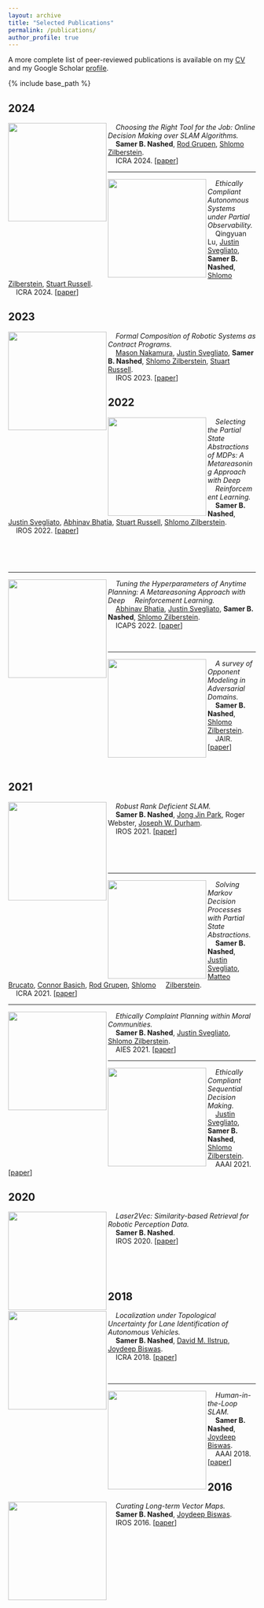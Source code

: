 ```yaml
---
layout: archive
title: "Selected Publications"
permalink: /publications/
author_profile: true
---
```


A more complete list of peer-reviewed publications is available on my [CV](https://samernashed.github.io/files/SamerNashedCV.pdf) and my Google Scholar [profile](https://scholar.google.com/citations?user=kACP4WMAAAAJ&hl=en).

<!--{% if author.googlescholar %}
  You can also find my articles on <u><a href="{{author.googlescholar}}">my Google Scholar profile</a>.</u>
{% endif %}-->

{% include base_path %}

## 2024

<img align="left" width="200" src="https://samernashed.github.io/images/BSPSLAM.png">&nbsp;&nbsp;&nbsp;&nbsp;*Choosing the Right Tool for the Job: Online Decision Making over SLAM Algorithms.*<br>
&nbsp;&nbsp;&nbsp;&nbsp;**Samer B. Nashed**, [Rod Grupen](https://www.cics.umass.edu/faculty/directory/grupen_roderic), [Shlomo Zilberstein](https://www.cics.umass.edu/faculty/directory/zilberstein_shlomo).<br>
&nbsp;&nbsp;&nbsp;&nbsp;ICRA 2024. [[paper](https://samernashed.github.io/files/ICRA2024_ASPBSP.pdf)]<br>

***

<img align="left" width="200" src="https://samernashed.github.io/images/POECAS.png">&nbsp;&nbsp;&nbsp;&nbsp;*Ethically Compliant Autonomous Systems under Partial Observability.*<br>
&nbsp;&nbsp;&nbsp;&nbsp;Qingyuan Lu, [Justin Svegliato](https://justinsvegliato.com/), **Samer B. Nashed**, [Shlomo Zilberstein](https://www.cics.umass.edu/faculty/directory/zilberstein_shlomo), [Stuart Russell](https://people.eecs.berkeley.edu/~russell/).<br>
&nbsp;&nbsp;&nbsp;&nbsp;ICRA 2024. [[paper](https://samernashed.github.io/files/ICRA2024_POECAS.pdf)]<br>

## 2023

<img align="left" width="200" src="https://samernashed.github.io/images/algcomp.png">&nbsp;&nbsp;&nbsp;&nbsp;*Formal Composition of Robotic Systems as Contract Programs.*<br>
&nbsp;&nbsp;&nbsp;&nbsp;[Mason Nakamura](https://www.masonnakamura.com/), [Justin Svegliato](https://justinsvegliato.com/), **Samer B. Nashed**, [Shlomo Zilberstein](https://www.cics.umass.edu/faculty/directory/zilberstein_shlomo), [Stuart Russell](https://people.eecs.berkeley.edu/~russell/).<br>
&nbsp;&nbsp;&nbsp;&nbsp;IROS 2023. [[paper](https://samernashed.github.io/files/IROS2023_AlgComp.pdf)]<br>

## 2022

<img align="left" width="200" src="https://samernashed.github.io/images/meta_PAMDP.png">&nbsp;&nbsp;&nbsp;&nbsp;*Selecting the Partial State Abstractions of MDPs: A Metareasoning Approach with Deep &nbsp;&nbsp;&nbsp;&nbsp;Reinforcement Learning.*<br>
&nbsp;&nbsp;&nbsp;&nbsp;**Samer B. Nashed**, [Justin Svegliato](https://justinsvegliato.com/), [Abhinav Bhatia](https://abhinavbhatia.me/), [Stuart Russell](https://people.eecs.berkeley.edu/~russell/), [Shlomo Zilberstein](https://www.cics.umass.edu/faculty/directory/zilberstein_shlomo).<br>
&nbsp;&nbsp;&nbsp;&nbsp;IROS 2022. [[paper](https://samernashed.github.io/files/IROS2022_Meta_PAMDP.pdf)]<br>

<p>&nbsp;</p>

<p>&nbsp;</p>

***

<img align="left" width="200" src="https://samernashed.github.io/images/ICAPS_arch.png">&nbsp;&nbsp;&nbsp;&nbsp;*Tuning the Hyperparameters of Anytime Planning: A Metareasoning Approach with Deep &nbsp;&nbsp;&nbsp;&nbsp;Reinforcement Learning.*<br>
&nbsp;&nbsp;&nbsp;&nbsp;[Abhinav Bhatia](https://abhinavbhatia.me/), [Justin Svegliato](https://justinsvegliato.com/), **Samer B. Nashed**, [Shlomo Zilberstein](https://www.cics.umass.edu/faculty/directory/zilberstein_shlomo).<br>
&nbsp;&nbsp;&nbsp;&nbsp;ICAPS 2022. [[paper](https://samernashed.github.io/files/ICAPS2022_ParamTune.pdf)]<br>

<p>&nbsp;</p>

***

<img align="left" width="200" src="https://samernashed.github.io/images/OppMod.svg">&nbsp;&nbsp;&nbsp;&nbsp;*A survey of Opponent Modeling in Adversarial Domains.*<br>
&nbsp;&nbsp;&nbsp;&nbsp;**Samer B. Nashed**, [Shlomo Zilberstein](https://www.cics.umass.edu/faculty/directory/zilberstein_shlomo).<br>
&nbsp;&nbsp;&nbsp;&nbsp;JAIR. [[paper](https://samernashed.github.io/files/JAIR2022_OppMod.pdf)]<br>

<p>&nbsp;</p>

## 2021

<img align="left" width="200" src="https://samernashed.github.io/images/RDSLAM.png">&nbsp;&nbsp;&nbsp;&nbsp;*Robust Rank Deficient SLAM.*<br>
&nbsp;&nbsp;&nbsp;&nbsp;**Samer B. Nashed**, [Jong Jin Park](https://www.linkedin.com/in/jong-jin-park-b4885920/), Roger Webster, [Joseph W. Durham](https://www.linkedin.com/in/jwdurham/).<br>
&nbsp;&nbsp;&nbsp;&nbsp;IROS 2021. [[paper](https://samernashed.github.io/files/IROS2021_RDSLAM.pdf)]<br>

<p>&nbsp;</p>

<p>&nbsp;</p>

***

<img align="left" width="200" src="https://samernashed.github.io/images/PAMDP.png">&nbsp;&nbsp;&nbsp;&nbsp;*Solving Markov Decision Processes with Partial State Abstractions.*<br>
&nbsp;&nbsp;&nbsp;&nbsp;**Samer B. Nashed**, [Justin Svegliato](https://justinsvegliato.com/), [Matteo Brucato](https://matteo-brucato.github.io/), [Connor Basich](https://ai.jpl.nasa.gov/public/people/basich/), [Rod Grupen](https://www.cics.umass.edu/faculty/directory/grupen_roderic), [Shlomo](https://www.cics.umass.edu/faculty/directory/zilberstein_shlomo) &nbsp;&nbsp;&nbsp;&nbsp;[Zilberstein](https://www.cics.umass.edu/faculty/directory/zilberstein_shlomo).<br>
&nbsp;&nbsp;&nbsp;&nbsp;ICRA 2021. [[paper](https://samernashed.github.io/files/ICRA2021_PAMDP.pdf)]<br>

***

<img align="left" width="200" src="https://samernashed.github.io/images/ECAS2.png">&nbsp;&nbsp;&nbsp;&nbsp;*Ethically Complaint Planning within Moral Communities.*<br>
&nbsp;&nbsp;&nbsp;&nbsp;**Samer B. Nashed**, [Justin Svegliato](https://justinsvegliato.com/), [Shlomo Zilberstein](https://www.cics.umass.edu/faculty/directory/zilberstein_shlomo).<br>
&nbsp;&nbsp;&nbsp;&nbsp;AIES 2021. [[paper](https://samernashed.github.io/files/AIES2021_ECAS_MC.pdf)]<br>

***

<img align="left" width="200" src="https://samernashed.github.io/images/ECAS1.png">&nbsp;&nbsp;&nbsp;&nbsp;*Ethically Compliant Sequential Decision Making.*<br>
&nbsp;&nbsp;&nbsp;&nbsp;[Justin Svegliato](https://justinsvegliato.com/), **Samer B. Nashed**, [Shlomo Zilberstein](https://www.cics.umass.edu/faculty/directory/zilberstein_shlomo).<br>
&nbsp;&nbsp;&nbsp;&nbsp;AAAI 2021. [[paper](https://samernashed.github.io/files/AAAI2021_ECAS.pdf)]<br>

## 2020

<img align="left" width="200" src="https://samernashed.github.io/images/L2V.png">&nbsp;&nbsp;&nbsp;&nbsp;*Laser2Vec: Similarity-based Retrieval for Robotic Perception Data.*<br>
&nbsp;&nbsp;&nbsp;&nbsp;**Samer B. Nashed**.<br>
&nbsp;&nbsp;&nbsp;&nbsp;IROS 2020. [[paper](https://samernashed.github.io/files/IROS2020_L2V.pdf)]<br>

<p>&nbsp;</p>

<p>&nbsp;</p>

## 2018

<img align="left" width="200" src="https://samernashed.github.io/images/LuTU.png">&nbsp;&nbsp;&nbsp;&nbsp;*Localization under Topological Uncertainty for Lane Identification of Autonomous Vehicles.*<br>
&nbsp;&nbsp;&nbsp;&nbsp;**Samer B. Nashed**, [David M. Ilstrup](https://www.linkedin.com/in/davidilstrup/), [Joydeep Biswas](https://smu.edu.in/smit/dept-faculty/faculty-list/joydeep-biswas.html).<br>
&nbsp;&nbsp;&nbsp;&nbsp;ICRA 2018. [[paper](https://samernashed.github.io/files/ICRA2018_LuTU.pdf)]<br>

<p>&nbsp;</p>

***

<img align="left" width="200" src="https://samernashed.github.io/images/HitL.png">&nbsp;&nbsp;&nbsp;&nbsp;*Human-in-the-Loop SLAM.*<br>
&nbsp;&nbsp;&nbsp;&nbsp;**Samer B. Nashed**, [Joydeep Biswas](https://smu.edu.in/smit/dept-faculty/faculty-list/joydeep-biswas.html).<br>
&nbsp;&nbsp;&nbsp;&nbsp;AAAI 2018. [[paper](https://samernashed.github.io/files/AAAI2018_HiTL_SLAM.pdf)]<br>

## 2016

<img align="left" width="200" src="https://samernashed.github.io/images/LTVM.png">&nbsp;&nbsp;&nbsp;&nbsp;*Curating Long-term Vector Maps.*<br>
&nbsp;&nbsp;&nbsp;&nbsp;**Samer B. Nashed**, [Joydeep Biswas](https://smu.edu.in/smit/dept-faculty/faculty-list/joydeep-biswas.html).<br>
&nbsp;&nbsp;&nbsp;&nbsp;IROS 2016. [[paper](https://samernashed.github.io/files/IROS2016_LTVM.pdf)]


<!-- {% for post in site.publications reversed %}
  {% include archive-single.html %}
{% endfor %}
 -->